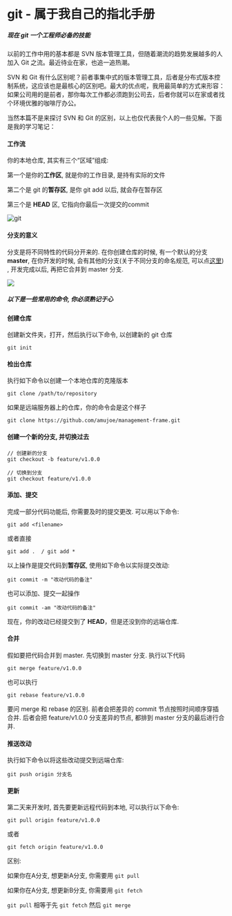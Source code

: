 # git - 属于我自己的指北手册



##### 现在 git 一个工程师必备的技能



以前的工作中用的基本都是 SVN 版本管理工具，但随着潮流的趋势发展越多的人加入 Git 之流。最近待业在家，也追一追热潮。

SVN 和 Git 有什么区别呢？前者事集中式的版本管理工具，后者是分布式版本控制系统，这应该也是最核心的区别吧。最大的优点呢，我用最简单的方式来形容：如果公司用的是前者，那你每次工作都必须跑到公司去，后者你就可以在家或者找个环境优雅的咖啡厅办公。

当然本篇不是来探讨 SVN 和 Git 的区别，以上也仅代表我个人的一些见解。下面是我的学习笔记：



#### 工作流

你的本地仓库, 其实有三个“区域”组成:

第一个是你的**工作区**, 就是你的工作目录, 是持有实际的文件

第二个是 git 的**暂存区**, 是你 git add 以后, 就会存在暂存区

第三个是 **HEAD** 区,  它指向你最后一次提交的commit

![git](http://rogerdudler.github.io/git-guide/img/trees.png)



#### 分支的意义

分支是将不同特性的代码分开来的. 在你创建仓库的时候, 有一个默认的分支 **master**, 在你开发的时候, 会有其他的分支(关于不同分支的命名规范, 可以点[这里](./git02.md)) , 开发完成以后, 再把它合并到 master 分支.

![](http://rogerdudler.github.io/git-guide/img/branches.png) 





##### 以下是一些常用的命令, 你必须熟记于心



#### 创建仓库

创建新文件夹，打开，然后执行以下命令,  以创建新的 git 仓库

```
git init
```

#### 

#### 检出仓库

执行如下命令以创建一个本地仓库的克隆版本

```
git clone /path/to/repository
```

如果是远端服务器上的仓库，你的命令会是这个样子

```
git clone https://github.com/amujoe/management-frame.git
```



#### 创建一个新的分支, 并切换过去

```
// 创建新的分支
git checkout -b feature/v1.0.0

// 切换到分支
git checkout feature/v1.0.0
```



#### 添加、提交

完成一部分代码功能后, 你需要及时的提交更改. 可以用以下命令:

```
git add <filename>
```

或者直接

```
git add .  / git add *
```

以上操作是提交代码到**暂存区**, 使用如下命令以实际提交改动:

```
git commit -m "改动代码的备注"
```

也可以添加、提交一起操作

```
git commit -am "改动代码的备注"
```

现在，你的改动已经提交到了 **HEAD**，但是还没到你的远端仓库.



#### 合并

假如要把代码合并到 master.  先切换到 master 分支. 执行以下代码

```
git merge feature/v1.0.0
```

也可以执行

```
git rebase feature/v1.0.0
```

要问 merge 和 rebase 的区别.  前者会把差异的 commit 节点按照时间顺序穿插合并.  后者会把 feature/v1.0.0 分支差异的节点, 都排到 master 分支的最后进行合并.



#### 推送改动

执行如下命令以将这些改动提交到远端仓库:

```
git push origin 分支名
```



#### 更新

第二天来开发时, 首先要更新远程代码到本地, 可以执行以下命令:

```
git pull origin feature/v1.0.0
```

或者

```
git fetch origin feature/v1.0.0
```

区别:

如果你在A分支, 想更新A分支, 你需要用 `git pull ` 

如果你在A分支, 想更新B分支, 你需要用 `git fetch`

`git pull` 相等于先 `git fetch` 然后 `git merge`
